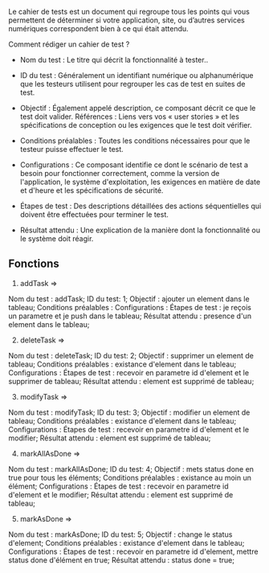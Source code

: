 Le cahier de tests est un document qui regroupe tous les points qui vous permettent de déterminer si votre application, site, ou d’autres services numériques correspondent bien à ce qui était attendu.

Comment rédiger un cahier de test ?

- Nom du test :  Le titre qui décrit la fonctionnalité à tester..

- ID du test :   Généralement un identifiant numérique ou alphanumérique que les testeurs utilisent pour regrouper les cas de test en suites de test.

- Objectif : Également appelé description, ce composant décrit ce que le test doit valider.
Références : Liens vers vos « user stories » et les spécifications de conception ou les exigences que le test doit vérifier.

- Conditions préalables : Toutes les conditions nécessaires pour que le testeur puisse effectuer le test.

- Configurations : Ce composant identifie ce dont le scénario de test a besoin pour fonctionner correctement, comme la version de l'application, le système d'exploitation, les exigences en matière de date et d'heure et les spécifications de sécurité.

- Étapes de test : Des descriptions détaillées des actions séquentielles qui doivent être effectuées pour terminer le test.

- Résultat attendu : Une explication de la manière dont la fonctionnalité ou le système doit réagir.


## Fonctions

1. addTask =>

Nom du test :           addTask;
ID du test:             1;
Objectif :              ajouter un element dans le tableau;
Conditions préalables : 
Configurations :
Étapes de test :        je reçois un parametre et je push dans le tableau;
Résultat attendu :      presence d'un element dans le tableau;




2. deleteTask => 

Nom du test :           deleteTask;
ID du test:             2;
Objectif :              supprimer un element de tableau;
Conditions préalables : existance d'element dans le tableau;
Configurations :
Étapes de test :        recevoir en parametre id d'element et le supprimer de tableau;
Résultat attendu :      element est supprimé de tableau;




3. modifyTask => 

Nom du test :           modifyTask;
ID du test:             3;
Objectif :              modifier un element de tableau;
Conditions préalables : existance d'element dans le tableau;
Configurations :
Étapes de test :        recevoir en parametre id d'element et le modifier;
Résultat attendu :      element est supprimé de tableau;




4. markAllAsDone => 

Nom du test :           markAllAsDone;
ID du test:             4;
Objectif :              mets status done en true pour tous les éléments;
Conditions préalables : existance au moin un élément;
Configurations :
Étapes de test :        recevoir en parametre id d'element et le modifier;
Résultat attendu :      element est supprimé de tableau;




5. markAsDone => 

Nom du test :           markAsDone;
ID du test:             5;
Objectif :              change le status d'element;
Conditions préalables : existance d'element dans le tableau;
Configurations :
Étapes de test :        recevoir en parametre id d'element, mettre status done d'élément en true;
Résultat attendu :      status done = true;


